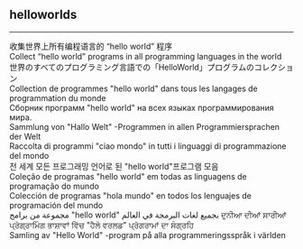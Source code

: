 ## helloworlds
--- 
收集世界上所有编程语言的 “hello world” 程序  
Collect “hello world” programs in all programming languages in the world  
世界のすべてのプログラミング言語での「HelloWorld」プログラムのコレクション  
Collection de programmes "hello world" dans tous les langages de programmation du monde  
Сборник программ "hello world" на всех языках программирования мира.  
Sammlung von "Hallo Welt" -Programmen in allen Programmiersprachen der Welt  
Raccolta di programmi "ciao mondo" in tutti i linguaggi di programmazione del mondo  
전 세계 모든 프로그래밍 언어로 된 "hello world"프로그램 모음  
Coleção de programas "hello world" em todas as linguagens de programação do mundo  
Colección de programas "hola mundo" en todos los lenguajes de programación del mundo  
مجموعة من برامج "hello world" بجميع لغات البرمجة في العالم
ਦੁਨੀਆ ਦੀਆਂ ਸਾਰੀਆਂ ਪ੍ਰੋਗ੍ਰਾਮਿੰਗ ਭਾਸ਼ਾਵਾਂ ਵਿੱਚ "ਹੈਲੋ ਵਰਲਡ" ਪ੍ਰੋਗਰਾਮਾਂ ਦਾ ਸੰਗ੍ਰਹਿ  
Samling av "Hello World" -program på alla programmeringsspråk i världen

